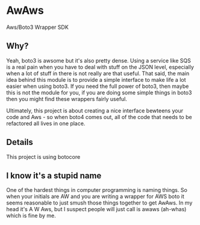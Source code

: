 # AwAws
Aws/Boto3 Wrapper SDK

## Why?

Yeah, boto3 is awsome but it's also pretty dense.  Using a service like SQS
is a real pain when you have to deal with stuff on the JSON level, especially
when a lot of stuff in there is not really are that useful.  That said, the
main idea behind this module is to provide a simple interface to make life a 
lot easier when using boto3.  If you need the full power of boto3, then maybe 
this is not the module for you, if you are doing some simple things in boto3
then you might find these wrappers fairly useful.

Ultimately, this project is about creating a nice interface bewteens your code
and Aws - so when boto4 comes out, all of the code that needs to be refactored
all lives in one place.

## Details

This project is using botocore

## I know it's a stupid name

One of the hardest things in computer programming is naming things. So when your
initials are AW and you are writing a wrapper for AWS boto it seems reasonable
to just smush those things together to get AwAws.  In my head it's A W Aws, but
I suspect people will just call is awaws (ah-whas) which is fine by me.

